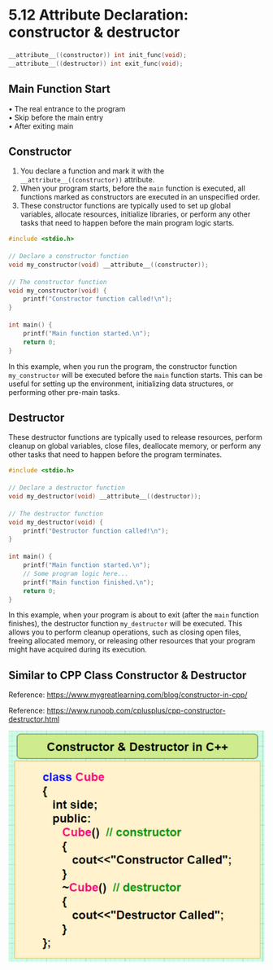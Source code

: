 # 5.12 Attribute Declaration: constructor & destructor



```c
__attribute__((constructor)) int init_func(void);
__attribute__((destructor)) int exit_func(void);
```

## Main Function Start

• The real entrance to the program  
• Skip before the main entry  
• After exiting main  

## Constructor

1. You declare a function and mark it with the `__attribute__((constructor))` attribute.
2. When your program starts, before the `main` function is executed, all functions marked as constructors are executed in an unspecified order.
3. These constructor functions are typically used to set up global variables, allocate resources, initialize libraries, or perform any other tasks that need to happen before the main program logic starts.

```c
#include <stdio.h>

// Declare a constructor function
void my_constructor(void) __attribute__((constructor));

// The constructor function
void my_constructor(void) {
    printf("Constructor function called!\n");
}

int main() {
    printf("Main function started.\n");
    return 0;
}
```

In this example, when you run the program, the constructor function `my_constructor` will be executed before the `main` function starts. This can be useful for setting up the environment, initializing data structures, or performing other pre-main tasks.

## Destructor

These destructor functions are typically used to release resources, perform cleanup on global variables, close files, deallocate memory, or perform any other tasks that need to happen before the program terminates.

```c
#include <stdio.h>

// Declare a destructor function
void my_destructor(void) __attribute__((destructor));

// The destructor function
void my_destructor(void) {
    printf("Destructor function called!\n");
}

int main() {
    printf("Main function started.\n");
    // Some program logic here...
    printf("Main function finished.\n");
    return 0;
}
```

In this example, when your program is about to exit (after the `main` function finishes), the destructor function `my_destructor` will be executed. This allows you to perform cleanup operations, such as closing open files, freeing allocated memory, or releasing other resources that your program might have acquired during its execution.

## Similar to CPP Class Constructor & Destructor

Reference: https://www.mygreatlearning.com/blog/constructor-in-cpp/

Reference: https://www.runoob.com/cplusplus/cpp-constructor-destructor.html

![01](https://github.com/knightsummon/02-Computer-underlying-programming-and-system-optimization/blob/main/05%20GNU%20C%20Grammar/5.12%20Attribute%20Declaration%20constructor%20%26%20destructor.assets/01.jpg)

